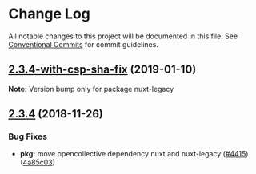 # Change Log

All notable changes to this project will be documented in this file.
See [Conventional Commits](https://conventionalcommits.org) for commit guidelines.

## [2.3.4-with-csp-sha-fix](https://github.com/nuxt/nuxt.js/compare/v2.3.4...v2.3.4-with-csp-sha-fix) (2019-01-10)

**Note:** Version bump only for package nuxt-legacy





## [2.3.4](https://github.com/nuxt/nuxt.js/compare/v2.3.2...v2.3.4) (2018-11-26)


### Bug Fixes

* **pkg:** move opencollective dependency nuxt and nuxt-legacy ([#4415](https://github.com/nuxt/nuxt.js/issues/4415)) ([4a85c03](https://github.com/nuxt/nuxt.js/commit/4a85c03))

